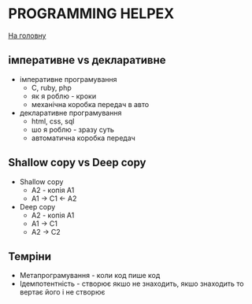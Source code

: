 # PROGRAMMING HELPEX
[На головну](../README.md)

## імперативне vs декларативне
* імперативне програмування
  * C, ruby, php
  * як я роблю - кроки
  * механічна коробка передач в авто
* декларативне програмування
  * html, css, sql
  * шо я роблю - зразу суть
  * автоматична коробка передач

## Shallow copy vs Deep copy
* Shallow copy
  * A2 - копія A1
  * A1 -> C1 <- A2
* Deep copy
  * A2 - копія A1
  * A1 -> C1
  * A2 -> C2

## Темріни
* Метапрограмування - коли код пише код
* Ідемпотентність - створює якшо не знаходить, якшо знаходить то вертає його і не створює
